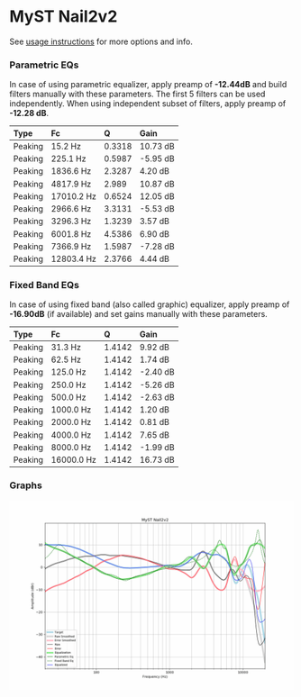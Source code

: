 # MyST Nail2v2
See [usage instructions](https://github.com/jaakkopasanen/AutoEq#usage) for more options and info.

### Parametric EQs
In case of using parametric equalizer, apply preamp of **-12.44dB** and build filters manually
with these parameters. The first 5 filters can be used independently.
When using independent subset of filters, apply preamp of **-12.28 dB**.

| Type    | Fc         |      Q | Gain     |
|:--------|:-----------|:-------|:---------|
| Peaking | 15.2 Hz    | 0.3318 | 10.73 dB |
| Peaking | 225.1 Hz   | 0.5987 | -5.95 dB |
| Peaking | 1836.6 Hz  | 2.3287 | 4.20 dB  |
| Peaking | 4817.9 Hz  | 2.989  | 10.87 dB |
| Peaking | 17010.2 Hz | 0.6524 | 12.05 dB |
| Peaking | 2966.6 Hz  | 3.3131 | -5.53 dB |
| Peaking | 3296.3 Hz  | 1.3239 | 3.57 dB  |
| Peaking | 6001.8 Hz  | 4.5386 | 6.90 dB  |
| Peaking | 7366.9 Hz  | 1.5987 | -7.28 dB |
| Peaking | 12803.4 Hz | 2.3766 | 4.44 dB  |

### Fixed Band EQs
In case of using fixed band (also called graphic) equalizer, apply preamp of **-16.90dB**
(if available) and set gains manually with these parameters.

| Type    | Fc         |      Q | Gain     |
|:--------|:-----------|:-------|:---------|
| Peaking | 31.3 Hz    | 1.4142 | 9.92 dB  |
| Peaking | 62.5 Hz    | 1.4142 | 1.74 dB  |
| Peaking | 125.0 Hz   | 1.4142 | -2.40 dB |
| Peaking | 250.0 Hz   | 1.4142 | -5.26 dB |
| Peaking | 500.0 Hz   | 1.4142 | -2.63 dB |
| Peaking | 1000.0 Hz  | 1.4142 | 1.20 dB  |
| Peaking | 2000.0 Hz  | 1.4142 | 0.81 dB  |
| Peaking | 4000.0 Hz  | 1.4142 | 7.65 dB  |
| Peaking | 8000.0 Hz  | 1.4142 | -1.99 dB |
| Peaking | 16000.0 Hz | 1.4142 | 16.73 dB |

### Graphs
![](./MyST%20Nail2v2.png)